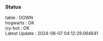 ### Status


table : DOWN  
hogwarts : OK  
icy-bot : OK  
Latest Update : 2024-08-07 04:12:29.064641

